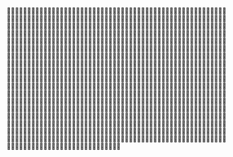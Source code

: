 🐜🐜🐜🐜🐜🐜🐜🐜🐜🐜🐜🐜🐜🐜🐜🐜🐜🐜🐜🐜🐜🐜🐜🐜🐜🐜🐜🐜🐜🐜🐜🐜🐜🐜🐜🐜🐜🐜🐜🐜🐜🐜🐜🐜🐜🐜🐜🐜🐜🐜🐜🐜🐜🐜🐜🐜🐜🐜🐜🐜🐜🐜🐜🐜🐜🐜🐜🐜🐜🐜🐜🐜🐜🐜🐜🐜🐜🐜🐜🐜🐜🐜🐜🐜🐜🐜🐜🐜🐜🐜🐜🐜🐜🐜🐜🐜🐜🐜🐜🐜🐜🐜🐜🐜🐜🐜🐜🐜🐜🐜🐜🐜🐜🐜🐜🐜🐜🐜🐜🐜🐜🐜🐜🐜🐜🐜🐜🐜🐜🐜🐜🐜🐜🐜🐜🐜🐜🐜🐜🐜🐜🐜🐜🐜🐜🐜🐜🐜🐜🐜🐜🐜🐜🐜🐜🐜🐜🐜🐜🐜🐜🐜🐜🐜🐜🐜🐜🐜🐜🐜🐜🐜🐜🐜🐜🐜🐜🐜🐜🐜🐜🐜🐜🐜🐜🐜🐜🐜🐜🐜🐜🐜🐜🐜🐜🐜🐜🐜🐜🐜🐜🐜🐜🐜🐜🐜🐜🐜🐜🐜🐜🐜🐜🐜🐜🐜🐜🐜🐜🐜🐜🐜🐜🐜🐜🐜🐜🐜🐜🐜🐜🐜🐜🐜🐜🐜🐜🐜🐜🐜🐜🐜🐜🐜🐜🐜🐜🐜🐜🐜🐜🐜🐜🐜🐜🐜🐜🐜🐜🐜🐜🐜🐜🐜🐜🐜🐜🐜🐜🐜🐜🐜🐜🐜🐜🐜🐜🐜🐜🐜🐜🐜🐜🐜🐜🐜🐜🐜🐜🐜🐜🐜🐜🐜🐜🐜🐜🐜🐜🐜🐜🐜🐜🐜🐜🐜🐜🐜🐜🐜🐜🐜🐜🐜🐜🐜🐜🐜🐜🐜🐜🐜🐜🐜🐜🐜🐜🐜🐜🐜🐜🐜🐜🐜🐜🐜🐜🐜🐜🐜🐜🐜🐜🐜🐜🐜🐜🐜🐜🐜🐜🐜🐜🐜🐜🐜🐜🐜🐜🐜🐜🐜🐜🐜🐜🐜🐜🐜🐜🐜🐜🐜🐜🐜🐜🐜🐜🐜🐜🐜🐜🐜🐜🐜🐜🐜🐜🐜🐜🐜🐜🐜🐜🐜🐜🐜🐜🐜🐜🐜🐜🐜🐜🐜🐜🐜🐜🐜🐜🐜🐜🐜🐜🐜🐜🐜🐜🐜🐜🐜🐜🐜🐜🐜🐜🐜🐜🐜🐜🐜🐜🐜🐜🐜🐜🐜🐜🐜🐜🐜🐜🐜🐜🐜🐜🐜🐜🐜🐜🐜🐜🐜🐜🐜🐜🐜🐜🐜🐜🐜🐜🐜🐜🐜🐜🐜🐜🐜🐜🐜🐜🐜🐜🐜🐜🐜🐜🐜🐜🐜🐜🐜🐜🐜🐜🐜🐜🐜🐜🐜🐜🐜🐜🐜🐜🐜🐜🐜🐜🐜🐜🐜🐜🐜🐜🐜🐜🐜🐜🐜🐜🐜🐜🐜🐜🐜🐜🐜🐜🐜🐜🐜🐜🐜🐜🐜🐜🐜🐜🐜🐜🐜🐜🐜🐜🐜🐜🐜🐜🐜🐜🐜🐜🐜🐜🐜🐜🐜🐜🐜🐜🐜🐜🐜🐜🐜🐜🐜🐜🐜🐜🐜🐜🐜🐜🐜🐜🐜🐜🐜🐜🐜🐜🐜🐜🐜🐜🐜🐜🐜🐜🐜🐜🐜🐜🐜🐜🐜🐜🐜🐜🐜🐜🐜🐜🐜🐜🐜🐜🐜🐜🐜🐜🐜🐜🐜🐜🐜🐜🐜🐜🐜🐜🐜🐜🐜🐜🐜🐜🐜🐜🐜🐜🐜🐜🐜🐜🐜🐜🐜🐜🐜🐜🐜🐜🐜🐜🐜🐜🐜🐜🐜🐜🐜🐜🐜🐜🐜🐜🐜🐜🐜🐜🐜🐜🐜🐜🐜🐜🐜🐜🐜🐜🐜🐜🐜🐜🐜🐜🐜🐜🐜🐜🐜🐜🐜🐜🐜🐜🐜🐜🐜🐜🐜🐜🐜🐜🐜🐜🐜🐜🐜🐜🐜🐜🐜🐜🐜🐜🐜🐜🐜🐜🐜🐜🐜🐜🐜🐜🐜🐜🐜🐜🐜🐜🐜🐜🐜🐜🐜🐜🐜🐜🐜🐜🐜🐜🐜🐜🐜🐜🐜🐜🐜🐜🐜🐜🐜🐜🐜🐜🐜🐜🐜🐜🐜🐜🐜🐜🐜🐜🐜🐜🐜🐜🐜🐜🐜🐜🐜🐜🐜🐜🐜🐜🐜🐜🐜🐜🐜🐜🐜🐜🐜🐜🐜🐜🐜🐜🐜🐜🐜🐜🐜🐜🐜🐜🐜🐜🐜🐜🐜🐜🐜🐜🐜🐜🐜🐜🐜🐜🐜🐜🐜🐜🐜🐜🐜🐜🐜🐜🐜🐜🐜🐜🐜🐜🐜🐜🐜🐜🐜🐜🐜🐜🐜🐜🐜🐜🐜🐜🐜🐜🐜🐜🐜🐜🐜🐜🐜🐜🐜🐜🐜🐜🐜🐜🐜🐜🐜🐜🐜🐜🐜🐜🐜🐜🐜🐜🐜🐜🐜🐜🐜🐜🐜🐜🐜🐜🐜🐜🐜🐜🐜🐜🐜🐜🐜🐜🐜🐜🐜🐜🐜🐜🐜🐜🐜🐜🐜🐜🐜🐜🐜🐜🐜🐜🐜🐜🐜🐜🐜🐜🐜🐜🐜🐜🐜🐜🐜🐜🐜🐜🐜🐜🐜🐜🐜🐜🐜🐜🐜🐜🐜🐜🐜🐜🐜🐜🐜🐜🐜🐜🐜🐜🐜🐜🐜🐜🐜🐜🐜🐜🐜🐜🐜🐜🐜🐜🐜🐜🐜🐜🐜🐜🐜🐜🐜🐜🐜🐜🐜🐜🐜🐜🐜🐜🐜🐜🐜🐜🐜🐜🐜🐜🐜🐜🐜🐜🐜🐜🐜🐜🐜🐜🐜🐜🐜🐜🐜🐜🐜🐜🐜🐜🐜🐜🐜🐜🐜

